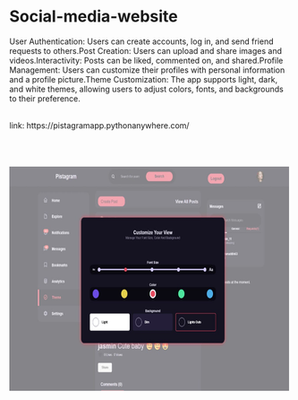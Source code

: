 # Social-media-website
User Authentication: Users can create accounts, log in, and send friend requests to others.Post Creation: Users can upload and share images and videos.Interactivity: Posts can be liked, commented on, and shared.Profile Management: Users can customize their profiles with personal information and a profile picture.Theme Customization: The app supports light, dark, and white themes, allowing users to adjust colors, fonts, and backgrounds to their preference.

<br> 
link: https://pistagramapp.pythonanywhere.com/

<br> <br> <br>
<img src="static/app/imgs/theme1.jpg" alt="Logo"  style=" width:500px ; height:400px">

